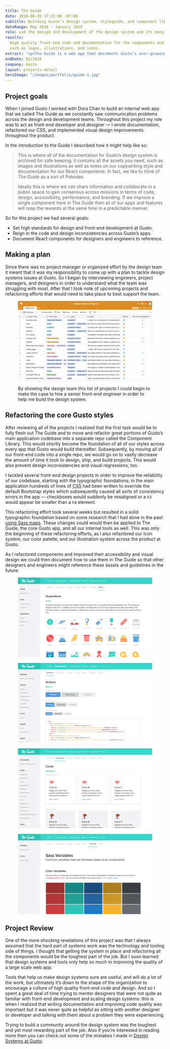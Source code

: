 ```yaml
---
title: The Guide
date: 2018-06-20 17:21:00 -07:00
subtitle: Building Gusto’s design system, styleguide, and component library.
dateRange: May 2016 – January 2019
role: Led the design and development of the design system and its many React components.
results:
  High quality front-end code and documentation for the components and assets,
  such as logos, illustrations, and icons.
extract: "<p>The Guide is a web app that documents Gusto’s ever-growing design system and my goal was to create a tool that anyone at the company could turn to when looking for information about the React components, baseline styles, as well as the overall brand and voice of the company. I broke this work up intro three distinct categories: educating designers and developers, documenting the existing system for future use, and implementing new features and components into our applications.</p>"
endDate: 02/2018
company: Gusto
layout: projects-detail
heroImage: "/images/portfolio/guide-1.jpg"
---
```


## Project goals

When I joined Gusto I worked with Dora Chan to build an internal web app that we called The Guide as we constantly saw communication problems across the design and development teams. Throughout this project my role was to act as front-end developer and designer — I wrote documentation, refactored our CSS, and implemented visual design improvements throughout the product.

In the introduction to the Guide I described how it might help like so:

> This is where all of the documentation for Gusto’s design system is archived for safe keeping; it contains all the assets you need, such as images and illustrations as well as notes on our copywriting style and documentation for our React components. In fact, we like to think of _The Guide_ as a sort of Pokédex.
>
> Ideally this is where we can share information and collaborate in a public space to gain consensus across missions in terms of code, design, accessibility, performance, and branding. If we improve a single component here in The Guide then all of our apps and features will reap the rewards at the same time in a predictable manner.

So for this project we had several goals:

<ul class="solutions-list">
  <li>Set high standards for design and front-end development at Gusto.</li>
  <li>Reign in the code and design inconsistencies across Gusto’s apps.</li>
  <li>Document React components for designers and engineers to reference.</li>
</ul>

## Making a plan

Since there was no project manager or organized effort by the design team it meant that it was my responsibility to come up with a plan to tackle design systems issues at Gusto. So I began by interviewing engineers, project managers, and designers in order to understand what the team was struggling with most. After that I took note of upcoming projects and refactoring efforts that would need to take place to best support the team.

<div class='airtable m-wrapper--full'>
  <figure>
    <img  loading="lazy" class="chrome-shadow" src="/images/portfolio/airtable.jpg" alt="A screenshot of a spreadsheet that lists all of the upcoming projects for the design systems team" />
    <figcaption>
      <p>
         By showing the design team this list of projects I could begin to make the case to hire a senior front-end engineer in order to help me build the design system.
      </p>
    </figcaption>
  </figure>
</div>

## Refactoring the core Gusto styles

After reviewing all of the projects I realized that the first task would be to fully flesh out The Guide and to move and refactor great portions of Gusto’s main application codebase into a separate repo called the Component Library. This would shortly become the foundation of all of our styles across every app that Gusto would build thereafter. Subsequently, by moving all of our front-end code into a single repo, we would go on to vastly decrease the amount of time it took to design, ship, and build projects. This would also prevent design inconsistencies and visual regressions, too.

I tackled several front-end design projects in order to improve the reliability of our codebase, starting with the typographic foundations; in the main application hundreds of lines of <abbr title='cascading style sheets'>CSS</abbr> had been written to override the default Bootstrap styles which subsequently caused all sorts of consistency errors in the app — checkboxes would suddenly be misaligned or a `h3` would appear be smaller than a `h4` element.

This refactoring effort took several weeks but resulted in a solid typographic foundation based on some research that I had done in the past [using Sass maps](https://robinrendle.com/notes/typographic-scale-with-sass-maps/). These changes could would then be applied to The Guide, the core Gusto app, and all our internal tools as well. This was only the beginning of these refactoring efforts, as I also refactored our icon system, our color palette, and our illustration system across the product at Gusto.

As I refactored components and improved their accessibility and visual design we could then document how to use them in The Guide so that other designers and engineers might reference these assets and guidelines in the future:

<div class='side-by-side m-wrapper--full'>
  <div class='side-by-side__child'>
    <figure>
      <img  loading="lazy" class="chrome-shadow" src="/images/portfolio/guide-2.jpg" alt="A picture of the Guide, showing all the illustrations that are available" />
    </figure>
  </div>

  <div class='side-by-side__child'>
    <figure>
      <img loading="lazy" class="chrome-shadow" src="/images/portfolio/guide-3.jpg" alt="A picture of the Guide, showing the action components like buttons" />
    </figure>
  </div>
</div>

<div class='side-by-side m-wrapper--full'>
  <div class='side-by-side__child'>
    <figure>
      <img  loading="lazy" class="chrome-shadow" src="/images/portfolio/guide-4.jpg" alt="" />
    </figure>
  </div>

  <div class='side-by-side__child'>
    <figure>
      <img loading="lazy" class="chrome-shadow" src="/images/portfolio/guide-5.jpg" alt="" />
    </figure>
  </div>
</div>

## Project Review

One of the more shocking revelations of this project was that I always assumed that the hard part of systems work was the technology and tooling side of things. I thought that getting the system in place and refactoring all the components would be the toughest part of the job. But I soon learned that design systems and tools only help so much in improving the quality of a large scale web app.

Tools that help us make design systems sure are useful, and will do a lot of the work, but ultimately it’s down to the shape of the organization to encourage a culture of high quality front-end code and design. And so I spent a great deal of time trying to mentor designers that were not quite as familiar with front-end development and scaling design systems: this is when I realized that writing documentation and improving code quality was important but it was never quite as helpful as sitting with another designer or developer and talking with them about a problem they were experiencing.

Trying to build a community around the design system was the toughest and yet most rewarding part of the job. Also if you’re interested in reading more then you can check out some of the mistakes I made in [Design Systems at Gusto](https://medium.com/gusto-design/design-systems-at-gusto-a710543b2c93).
